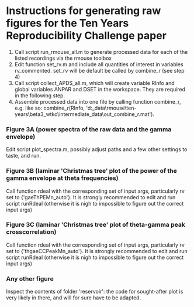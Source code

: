 # Instructions for generating raw figures for the Ten Years Reproducibility Challenge paper

1. Call script run_rmouse_all.m to generate processed data for each of the listed recordings via the rmouse toolbox
2. Edit function set_rv.m and include all quantities of interest in variables rv_commented. set_rv will be default be called by combine_r (see step 4)
3. Call script collect_APDS_all.m, which will create variable RInfo and global variables ANPAR and DSET in the workspace. They are required in the following step.
4. Assemble processed data into one file by calling function combine_r, e.g. like so:
combine_r(RInfo, 'd:\_data\rmouse\ten-years\beta3_wtko\intermediate_data\out_combine_r.mat').

### Figure 3A (power spectra of the raw data and the gamma envelope)
Edit script plot_spectra.m, possibly adjust paths and a few other settings to taste, and run.

### Figure 3B (laminar 'Christmas tree' plot of the power of the gamma envelope at theta frequencies)
Call function rdeal with the corresponding set of input args, particularly rv set to {'gaeThPEMn_auto'}. It is strongly recommended to edit and run script runRdeal (otherwise it is nigh to impossible to figure out the correct input args)

### Figure 3C (laminar 'Christmas tree' plot of theta-gamma peak crosscorrelation)
Call function rdeal with the corresponding set of input args, particularly rv set to {'thgaeCCPeakMn_auto'}. It is strongly recommended to edit and run script runRdeal (otherwise it is nigh to impossible to figure out the correct input args)

### Any other figure
Inspect the contents of folder 'reservoir': the code for sought-after plot is very likely in there, and will for sure have to be adapted.